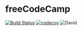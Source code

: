 # freeCodeCamp

[![Build Status](https://travis-ci.org/marcobiedermann/freeCodeCamp.svg?branch=master)](https://travis-ci.org/marcobiedermann/freeCodeCamp)
[![codecov](https://codecov.io/gh/marcobiedermann/freeCodeCamp/branch/master/graph/badge.svg)](https://codecov.io/gh/marcobiedermann/freeCodeCamp)
![David](https://img.shields.io/david/dev/marcobiedermann/freeCodeCamp.svg)
